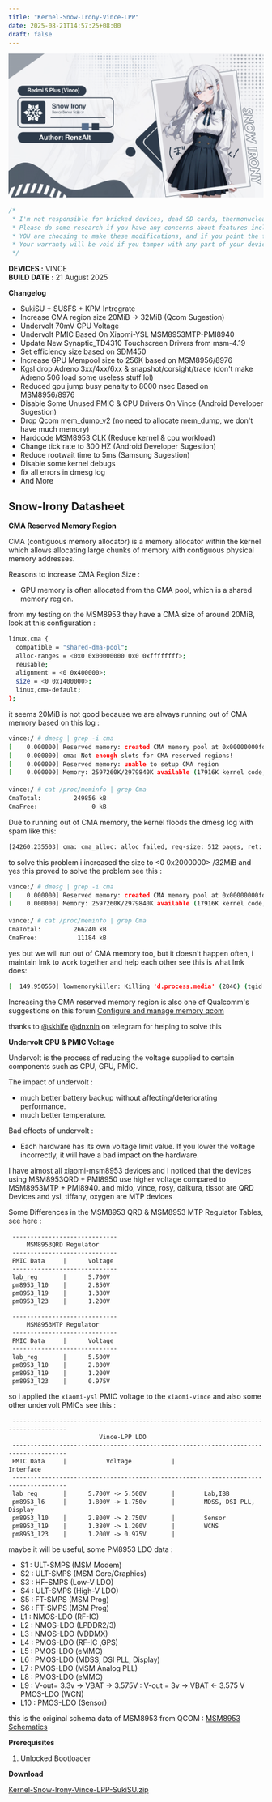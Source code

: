 ```yaml
---
title: "Kernel-Snow-Irony-Vince-LPP"
date: 2025-08-21T14:57:25+08:00
draft: false
---
```


![Snow_Irony Banner](https://raw.githubusercontent.com/mizuenaAlt/RenzAlt-Banner/refs/heads/main/snow-irony-vince.jpg)

```csharp
/*
 * I'm not responsible for bricked devices, dead SD cards, thermonuclear war, or you getting fired because the alarm app failed. 
 * Please do some research if you have any concerns about features included in the products you find here before flashing it! 
 * YOU are choosing to make these modifications, and if you point the finger at me for messing up your device, I will laugh at you. 
 * Your warranty will be void if you tamper with any part of your device / software.
 */
```

**DEVICES :** VINCE<br>
**BUILD DATE :** 21 August 2025<br>

**Changelog**
<ul>
    <li>SukiSU + SUSFS + KPM Intregrate</li>
    <li>Increase CMA region size 20MiB -> 32MiB (Qcom Sugestion)</li>
    <li>Undervolt 70mV CPU Voltage</li>
    <li>Undervolt PMIC Based On Xiaomi-YSL MSM8953MTP-PMI8940</li>
    <li>Update New Synaptic_TD4310 Touchscreen Drivers from msm-4.19</li>
    <li>Set efficiency size based on SDM450</li>
    <li>Increase GPU Mempool size to 256K based on MSM8956/8976</li>
    <li>Kgsl drop Adreno 3xx/4xx/6xx & snapshot/corsight/trace (don't make Adreno 506 load some useless stuff lol)</li>
    <li>Reduced gpu jump busy penalty to 8000 nsec Based on MSM8956/8976</li>
    <li>Disable Some Unused PMIC & CPU Drivers On Vince (Android Developer Sugestion)</li>
    <li>Drop Qcom mem_dump_v2 (no need to allocate mem_dump, we don't have much memory)</li>
    <li>Hardcode MSM8953 CLK (Reduce kernel & cpu workload)</li>
    <li>Change tick rate to 300 HZ (Android Developer Sugestion)</li>
    <li>Reduce rootwait time to 5ms (Samsung Sugestion)</li>
    <li>Disable some kernel debugs</li>
    <li>fix all errors in dmesg log</li>
    <li>And More</li>
</ul>

## Snow-Irony Datasheet

**CMA Reserved Memory Region**

CMA (contiguous memory allocator) is a memory allocator within the kernel which allows allocating large chunks of memory with contiguous physical memory addresses.

Reasons to increase CMA Region Size :
- GPU memory is often allocated from the CMA pool, which is a shared memory region.

from my testing on the MSM8953 they have a CMA size of around 20MiB, look at this configuration :
```bash
linux,cma {
  compatible = "shared-dma-pool";
  alloc-ranges = <0x0 0x00000000 0x0 0xffffffff>;
  reusable;
  alignment = <0 0x400000>;
  size = <0 0x1400000>;
  linux,cma-default;
};
```

it seems 20MiB is not good because we are always running out of CMA memory based on this log :
```bash
vince:/ # dmesg | grep -i cma
[    0.000000] Reserved memory: created CMA memory pool at 0x00000000fdc00000, size 20 MiB
[    0.000000] cma: Not enough slots for CMA reserved regions!
[    0.000000] Reserved memory: unable to setup CMA region
[    0.000000] Memory: 2597260K/2979840K available (17916K kernel code, 2678K rwdata, 7500K rodata, 4096K init, 3034K bss, 132724K reserved, 249856K cma-reserved)

vince:/ # cat /proc/meminfo | grep Cma
CmaTotal:         249856 kB
CmaFree:               0 kB
```

Due to running out of CMA memory, the kernel floods the dmesg log with spam like this:
```bash
[24260.235503] cma: cma_alloc: alloc failed, req-size: 512 pages, ret: -12
```

to solve this problem i increased the size to <0 0x2000000> /32MiB and yes this proved to solve the problem see this :
```bash
vince:/ # dmesg | grep -i cma
[    0.000000] Reserved memory: created CMA memory pool at 0x00000000fdc00000, size 32 MiB
[    0.000000] Memory: 2597260K/2979840K available (17916K kernel code, 2678K rwdata, 7500K rodata, 4096K init, 3034K bss, 132724K reserved, 249856K cma-reserved)

vince:/ # cat /proc/meminfo | grep Cma
CmaTotal:         266240 kB
CmaFree:           11184 kB
```

yes but we will run out of CMA memory too, but it doesn't happen often, i maintain lmk to work together and help each other see this is what lmk does:
```bash
[  149.950550] lowmemorykiller: Killing 'd.process.media' (2846) (tgid 2846), adj 999,\x0ato free 81288kB on behalf of 'kswapd0' (136) because\x0acache 321644kB is below limit 322560kB for oom score 950\x0aFree memory is 160548kB above reserved.\x0aFree CMA is 6008kB\x0aTotal reserve is 45148kB\x0aTotal free pages is 211900kB\x0aTotal file cache is 491188kB\x0aGFP mask is 0x24000c0
```
Increasing the CMA reserved memory region is also one of Qualcomm's suggestions on this forum [Configure and manage memory qcom](https://docs.qualcomm.com/bundle/publicresource/topics/80-70020-3/memory.html)

thanks to [@skhife](https://t.me/skhife) [@dnxnin](https://t.me/dnxnin) on telegram for helping to solve this




**Undervolt CPU & PMIC Voltage**

Undervolt is the process of reducing the voltage supplied to certain components such as CPU, GPU, PMIC.

The impact of undervolt :
- much better battery backup without affecting/deteriorating performance.
- much better temperature.

Bad effects of undervolt :
- Each hardware has its own voltage limit value. If you lower the voltage incorrectly, it will have a bad impact on the hardware.

I have almost all xiaomi-msm8953 devices and I noticed that the devices using MSM8953QRD + PMI8950 use higher voltage compared to MSM8953MTP + PMI8940. and mido, vince, rosy, daikura, tissot are QRD Devices and ysl, tiffany, oxygen are MTP devices

Some Differences in the MSM8953 QRD & MSM8953 MTP Regulator Tables, see here :
```
 -----------------------------
     MSM8953QRD Regulator
 -----------------------------
 PMIC Data     |      Voltage
 -----------------------------
 lab_reg       |      5.700V           
 pm8953_l10    |      2.850V           
 pm8953_l19    |      1.380V          
 pm8953_l23    |      1.200V          
```

```
 -----------------------------
     MSM8953MTP Regulator
 -----------------------------
 PMIC Data     |      Voltage
 -----------------------------
 lab_reg       |      5.500V           
 pm8953_l10    |      2.800V           
 pm8953_l19    |      1.200V          
 pm8953_l23    |      0.975V
```

so i applied the `xiaomi-ysl` PMIC voltage to the `xiaomi-vince` and also some other undervolt PMICs see this :
```
 -------------------------------------------------------------------------------------
                         Vince-LPP LDO
 -------------------------------------------------------------------------------------
 PMIC Data     |           Voltage           |                Interface
 -------------------------------------------------------------------------------------
 lab_reg       |      5.700V -> 5.500V       |        Lab,IBB
 pm8953_l6     |      1.800V -> 1.750v       |        MDSS, DSI PLL, Display
 pm8953_l10    |      2.800V -> 2.750V       |        Sensor
 pm8953_l19    |      1.380V -> 1.200V       |        WCNS
 pm8953_l23    |      1.200V -> 0.975V       |
```

maybe it will be useful, some PM8953 LDO data :
- S1 : ULT-SMPS (MSM Modem)
- S2 : ULT-SMPS (MSM Core/Graphics)
- S3 : HF-SMPS (Low-V LDO)
- S4 : ULT-SMPS (High-V LDO)
- S5 : FT-SMPS (MSM Prog)
- S6 : FT-SMPS (MSM Prog)
- L1 : NMOS-LDO (RF-IC)
- L2 : NMOS-LDO (LPDDR2/3)
- L3 : NMOS-LDO (VDDMX)
- L4 : PMOS-LDO (RF-IC ,GPS)
- L5 : PMOS-LDO (eMMC)
- L6 : PMOS-LDO (MDSS, DSI PLL, Display)
- L7 : PMOS-LDO (MSM Analog PLL)
- L8 : PMOS-LDO (eMMC)
- L9 : V-out= 3.3v -> VBAT -> 3.575V : V-out = 3v -> VBAT <- 3.575 V PMOS-LDO (WCN)
- L10 : PMOS-LDO (Sensor)

this is the original schema data of MSM8953 from QCOM : [MSM8953 Schematics](https://file.elecfans.com/web2/M00/0A/DF/pYYBAGD7uHOABTBQAA96XdA1FDw057.pdf)

**Prerequisites**
<ol>
    <li>Unlocked Bootloader</li>
</ol>


**Download**

[Kernel-Snow-Irony-Vince-LPP-SukiSU.zip](https://t.me/MI8953/16/5575)
